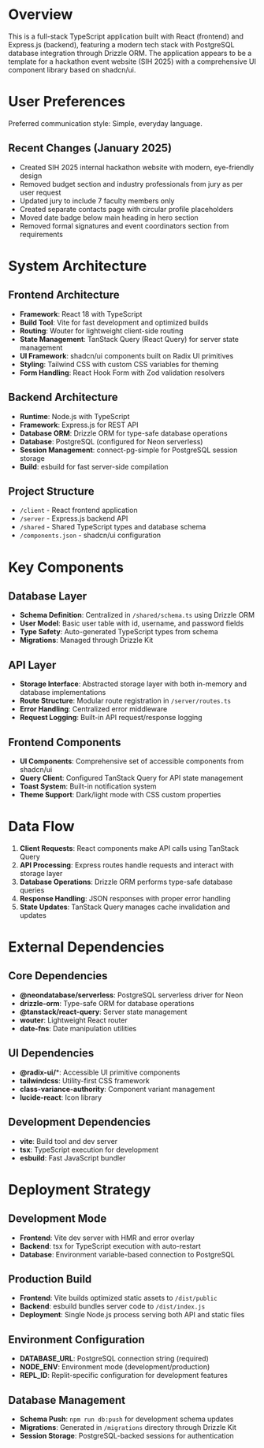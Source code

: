 # Overview

This is a full-stack TypeScript application built with React (frontend) and Express.js (backend), featuring a modern tech stack with PostgreSQL database integration through Drizzle ORM. The application appears to be a template for a hackathon event website (SIH 2025) with a comprehensive UI component library based on shadcn/ui.

# User Preferences

Preferred communication style: Simple, everyday language.

## Recent Changes (January 2025)
- Created SIH 2025 internal hackathon website with modern, eye-friendly design
- Removed budget section and industry professionals from jury as per user request
- Updated jury to include 7 faculty members only
- Created separate contacts page with circular profile placeholders
- Moved date badge below main heading in hero section
- Removed formal signatures and event coordinators section from requirements

# System Architecture

## Frontend Architecture
- **Framework**: React 18 with TypeScript
- **Build Tool**: Vite for fast development and optimized builds
- **Routing**: Wouter for lightweight client-side routing
- **State Management**: TanStack Query (React Query) for server state management
- **UI Framework**: shadcn/ui components built on Radix UI primitives
- **Styling**: Tailwind CSS with custom CSS variables for theming
- **Form Handling**: React Hook Form with Zod validation resolvers

## Backend Architecture
- **Runtime**: Node.js with TypeScript
- **Framework**: Express.js for REST API
- **Database ORM**: Drizzle ORM for type-safe database operations
- **Database**: PostgreSQL (configured for Neon serverless)
- **Session Management**: connect-pg-simple for PostgreSQL session storage
- **Build**: esbuild for fast server-side compilation

## Project Structure
- `/client` - React frontend application
- `/server` - Express.js backend API
- `/shared` - Shared TypeScript types and database schema
- `/components.json` - shadcn/ui configuration

# Key Components

## Database Layer
- **Schema Definition**: Centralized in `/shared/schema.ts` using Drizzle ORM
- **User Model**: Basic user table with id, username, and password fields
- **Type Safety**: Auto-generated TypeScript types from schema
- **Migrations**: Managed through Drizzle Kit

## API Layer
- **Storage Interface**: Abstracted storage layer with both in-memory and database implementations
- **Route Structure**: Modular route registration in `/server/routes.ts`
- **Error Handling**: Centralized error middleware
- **Request Logging**: Built-in API request/response logging

## Frontend Components
- **UI Components**: Comprehensive set of accessible components from shadcn/ui
- **Query Client**: Configured TanStack Query for API state management
- **Toast System**: Built-in notification system
- **Theme Support**: Dark/light mode with CSS custom properties

# Data Flow

1. **Client Requests**: React components make API calls using TanStack Query
2. **API Processing**: Express routes handle requests and interact with storage layer
3. **Database Operations**: Drizzle ORM performs type-safe database queries
4. **Response Handling**: JSON responses with proper error handling
5. **State Updates**: TanStack Query manages cache invalidation and updates

# External Dependencies

## Core Dependencies
- **@neondatabase/serverless**: PostgreSQL serverless driver for Neon
- **drizzle-orm**: Type-safe ORM for database operations
- **@tanstack/react-query**: Server state management
- **wouter**: Lightweight React router
- **date-fns**: Date manipulation utilities

## UI Dependencies
- **@radix-ui/***: Accessible UI primitive components
- **tailwindcss**: Utility-first CSS framework
- **class-variance-authority**: Component variant management
- **lucide-react**: Icon library

## Development Dependencies
- **vite**: Build tool and dev server
- **tsx**: TypeScript execution for development
- **esbuild**: Fast JavaScript bundler

# Deployment Strategy

## Development Mode
- **Frontend**: Vite dev server with HMR and error overlay
- **Backend**: tsx for TypeScript execution with auto-restart
- **Database**: Environment variable-based connection to PostgreSQL

## Production Build
- **Frontend**: Vite builds optimized static assets to `/dist/public`
- **Backend**: esbuild bundles server code to `/dist/index.js`
- **Deployment**: Single Node.js process serving both API and static files

## Environment Configuration
- **DATABASE_URL**: PostgreSQL connection string (required)
- **NODE_ENV**: Environment mode (development/production)
- **REPL_ID**: Replit-specific configuration for development features

## Database Management
- **Schema Push**: `npm run db:push` for development schema updates
- **Migrations**: Generated in `/migrations` directory through Drizzle Kit
- **Session Storage**: PostgreSQL-backed sessions for authentication